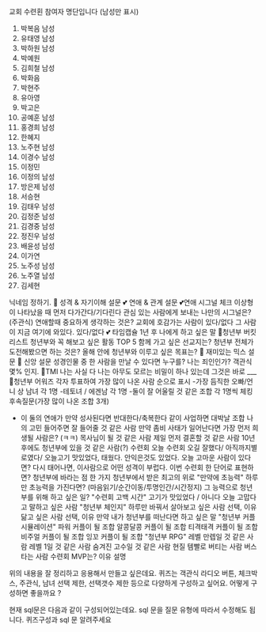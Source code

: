 교회 수련횐 참여자 명단입니다 (남성만 표시)
 1. 박복음 남성
  2. 유태영 남성
  3. 박하원 남성
  4. 박예원
  5. 김희철 남성
  6. 박화음 
  7. 박현주 
  8. 유아영 
  9. 박고은 
  10. 공예훈 남성
  11. 홍경희 남성
  12. 한혜지
  13. 노주현 남성
  14. 이경수 남성
  15. 이정민 
  16. 이정의 남성
  17. 방은제 남성
  18. 서승현
  19. 김태우 남성
  20. 김정준 남성
  21. 김경중 남성
  22. 정진우 남성
  23. 배윤성 남성
  24. 이가연
  25. 노주성 남성
  26. 노주열 남성
  27. 김세현

  



  닉네임 정하기. 
🎯 성격 & 자기이해 설문
💕 연애 & 관계 설문
💕연애 시그널 체크
이상형이 나타났을 때 먼저 다가간다/기다린다
관심 있는 사람에게 보내는 나만의 시그널은? (주관식)
연애할때 중요하게 생각하는 것은?
교회에 호감가는 사람이 있다/없다 
그 사람이 지금 여기에 와있다. 있다/없다 
💕 타임캡슐
1년 후 나에게 하고 싶은 말
🎲청년부 버킷리스트
청년부와 꼭 해보고 싶은 활동 TOP 5
함께 가고 싶은 선교지는?
청년부 전체가 도전해봤으면 하는 것은?
올해 안에 청년부와 이루고 싶은 목표는?
🎲 재미있는 믹스 설문
💭  신앙 설문
성경인물 중 한 사람을 만날 수 있다면 누구를?
나는 죄인인가? 객관식 몇% 인지. 
💭TMI 
나는 사실 다
나는 아무도 모르는 비밀이 하나 있는데 그것은 바로 ___
💭청년부 어워즈
각자 투표하여 가장 많이 나온 사람 순으로 표시
-가장 듬직한 오빠/언니 상 남녀 각 1명
-테토녀 / 에겐남 각 1명
-둘이 잘 어울릴 것 같은 조합 각 1명씩 체킹 
후속질문(가장 많이 나온 조합 3개)
- 이 둘의 연애가 만약 성사된다면 반대한다/축복한다 
같이 사업하면 대박날 조합
나의 고민 들어주면 잘 들어줄 것 같은 사람
만약 좀비 사태가 일어난다면 가장 먼저 희생될 사람은? (ㅋㅋ)
목사님이 될 것 같은 사람
제일 먼저 결혼할 것 같은 사람
10년 후에도 청년부에 있을 것 같은 사람(?)
수련회
오늘 수련회 오길 잘했다/ 아직까지별로였다/ 
오늘고기 맛있었다, 태웠다. 안익은것도 있었다.
오늘 고마운 사람이 있다면? 
다시 태어나면, 이사람으로 
어떤 성격이 부럽다.
이번 수련회 한 단어로 표현하면?
청년부에 바라는 점 한 가지
청년부에서 받은 최고의 위로
"만약에 초능력"
하루만 초능력을 가진다면? (마음읽기/순간이동/투명인간/시간정지)
그 능력으로 청년부를 위해 하고 싶은 일?
"수련회 고백 시간"
고기가 맛있었다 / 아니다 
오늘 고맙다고 말하고 싶은 사람
"청년부 체인지"
하루만 바꿔서 살아보고 싶은 사람 선택, 이유
닮고 싶은 사람 선택, 이유 
만약 내가 청년부를 떠난다면 하고 싶은 말
"청년부 커플 시뮬레이션"
파워 커플이 될 조합
알콩달콩 커플이 될 조합
티격태격 커플이 될 조합
비주얼 커플이 될 조합
잉꼬 커플이 될 조합
"청년부 RPG"
레벨 만렙일 것 같은 사람
레벨 1일 것 같은 사람
숨겨진 고수일 것 같은 사람
현질 템빨로 버티는 사람
버스 타는 사람
수련회 MVP는? 이유 설명 

위의 내용을 잘 정리하고 응용해서 만들고 싶은데요. 퀴즈는 객관식 라디오 버튼, 체크박스, 주관식, 남녀 선택 제한, 선택갯수 제한 등으로 다양하게 구성하고 싶어요. 어떻게 구성하면 좋을까요 ? 

현재 sql문은 다음과 같이 구성되어있는데요. sql 문을 질문 유형에 따라서 수정해도 됩니다. 퀴즈구성과 sql 문 알려주세요